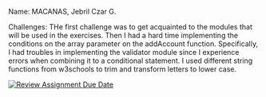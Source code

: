 Name: MACANAS, Jebril Czar G.

Challenges:
THe first challenge was to get acquainted to the modules that will be used in the exercises. Then I had a hard time implementing the conditions on the array parameter on the addAccount function. Specifically, I had troubles in implementing the validator module since I experience errors when combining it to a conditional statement. I used different string functions from w3schools to trim and transform letters to lower case.

[![Review Assignment Due Date](https://classroom.github.com/assets/deadline-readme-button-22041afd0340ce965d47ae6ef1cefeee28c7c493a6346c4f15d667ab976d596c.svg)](https://classroom.github.com/a/nWQdyJGq)
